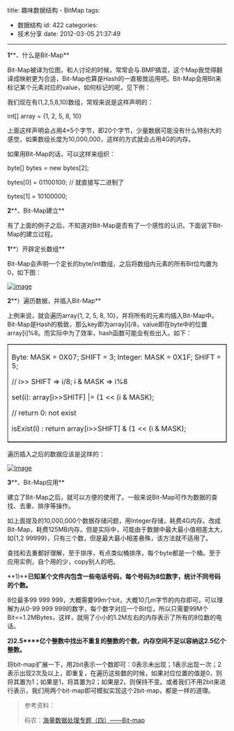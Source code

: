 title: 趣味数据结构 - BitMap
tags:
  - 数据结构
id: 422
categories:
  - 技术分享
date: 2012-03-05 21:37:49
---

**1****、什么是Bit-Map**

Bit-Map被译为位图，和人讨论的时候，常常会与.BMP搞混，这个Map我觉得翻译成映射更为合适，Bit-Map也算是Hash的一直极致运用吧。Bit-Map会用Bit来标记某个元素对应的value，如何标记的呢，见下例：
  <!--more-->

我们现在有(1,2,5,8,10)数组，常规来说是这样声明的：

int[] array = {1, 2, 5, 8, 10}

上面这样声明会占用4×5个字节，即20个字节，少量数据可能没有什么特别大的感觉，如果数组长度为10,000,000，这样的方式就会占用4G的内存。

如果用Bit-Map的话，可以这样来组织：

byte[] bytes = new bytes[2];

bytes[0] = 01100100; // 就直接写二进制了

bytes[1] = 10100000;

**2****、Bit-Map建立**

有了上面的例子之后，不知道对Bit-Map是否有了一个感性的认识。下面说下Bit-Map的建立过程。

**1****）开辟定长数组**

Bit-Map会声明一个定长的byte/int数组，之后将数组内元素的所有Bit位均置为0，如下图：

[![image](http://www.hongweiyi.com/wp-content/uploads/2012/03/image_thumb2.png "image")](http://www.hongweiyi.com/wp-content/uploads/2012/03/image2.png) 

**2****）遍历数据，并插入Bit-Map**

上例来说，就会遍历array{1, 2, 5, 8, 10}，并将所有的元素均插入Bit-Map中。Bit-Map是Hash的极致，那么key即为array[i]/8，value即在byte中的位置array[i]%8。而实际中为了效率，hash函数可能会有些出入。如下：   <table border="1" cellspacing="0" cellpadding="0"><tbody>       <tr>         <td valign="top" width="568">           <p>Byte: MASK = 0X07; SHIFT = 3; Integer: MASK = 0X1F; SHIFT = 5; 

// i&gt;&gt; SHIFT =&gt; i/8; i &amp; MASK =&gt; i%8

set(i): array[i&gt;&gt;SHITF] |= (1 &lt;&lt; (i &amp; MASK);

// return 0: not exist

isExist(i) : return array[i&gt;&gt;SHIFT] &amp; (1 &lt;&lt; (i &amp; MASK);
         </td>       </tr>     </tbody></table> </p>  

遍历插入之后的数据应该是这样的：

[![image](http://www.hongweiyi.com/wp-content/uploads/2012/03/image_thumb3.png "image")](http://www.hongweiyi.com/wp-content/uploads/2012/03/image3.png) 

**3****、Bit-Map应用**

建立了Bit-Map之后，就可以方便的使用了。一般来说Bit-Map可作为数据的查找、去重、排序等操作。

如上面提及的10,000,000个数据存储问题，用Integer存储，耗费4G内存。改成Bit-Map，耗费125MB内存。但是实际中，可能由于数据中最大最小值相差太大，如{1,2 99999}，只有三个数，但是最大最小相差悬殊，该方法就不适用了。

查找和去重都好理解，至于排序，有点类似桶排序，每个byte都是一个桶。至于应用实例，自个用的少，copy别人的吧。

**1)****已知某个文件内包含一些电话号码，每个号码为8位数字，统计不同号码的个数。**

8位最多99 999 999，大概需要99m个bit，大概10几m字节的内存即可。可以理解为从0-99 999 999的数字，每个数字对应一个Bit位，所以只需要99M个Bit==1.2MBytes，这样，就用了小小的1.2M左右的内存表示了所有的8位数的电话。

**2)2.5****亿个整数中找出不重复的整数的个数，内存空间不足以容纳这2.5亿个整数。**

将bit-map扩展一下，用2bit表示一个数即可：0表示未出现；1表示出现一次；2表示出现2次及以上，即重复，在遍历这些数的时候，如果对应位置的值是0，则将其置为1；如果是1，将其置为2；如果是2，则保持不变。或者我们不用2bit来进行表示，我们用两个bit-map即可模拟实现这个2bit-map，都是一样的道理。
  > 参考资料：
> 
> 码农：[海量数据处理专题（四）——Bit-map](http://blog.redfox66.com/post/2010/09/26/mass-data-4-bitmap.aspx)